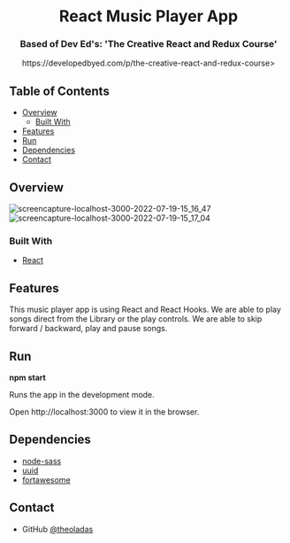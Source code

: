 <h1 align="center">React Music Player App</h1>

<h3 align="center">Based of Dev Ed's: 'The Creative React and Redux Course'</h3>
<p align="center">https://developedbyed.com/p/the-creative-react-and-redux-course>



## Table of Contents

- [Overview](#overview)
  - [Built With](#built-with)
- [Features](#features)
- [Run](#run)
- [Dependencies](#dependencies)
- [Contact](#contact)

## Overview
![screencapture-localhost-3000-2022-07-19-15_16_47](https://user-images.githubusercontent.com/67963370/179773350-f3874bc5-4617-44f2-afcd-94cf61d6b94c.png)
![screencapture-localhost-3000-2022-07-19-15_17_04](https://user-images.githubusercontent.com/67963370/179773375-6c5153b6-baa8-4ef5-bf3e-97abc5ee7ab8.png)


### Built With

- [React](https://reactjs.org)

## Features

This music player app is using React and React Hooks. We are able to play songs direct from the Library or the play controls. We are able to skip forward / backward, play and pause songs.

## Run

<strong>npm start</strong>

Runs the app in the development mode.

Open http://localhost:3000 to view it in the browser.

## Dependencies

- [node-sass](https://www.npmjs.com/package/node-sass)
- [uuid](https://www.npmjs.com/package/uuid)
- [fortawesome](https://www.npmjs.com/package/@fortawesome/react-fontawesome)

## Contact

- GitHub [@theoladas](https://github.com/theoladas)







